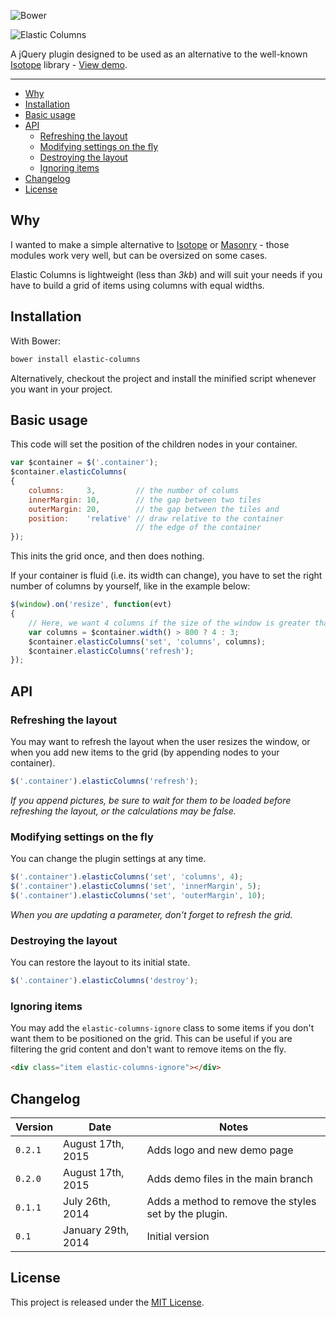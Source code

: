 ![Bower](https://img.shields.io/bower/v/elastic-columns.svg)

![Elastic Columns](logo.png)

A jQuery plugin designed to be used as an alternative to the well-known [Isotope](http://isotope.metafizzy.co) library - [View demo](http://johansatge.github.io/elastic-columns/).

---

* [Why](#why)
* [Installation](#installation)
* [Basic usage](#basic-usage)
* [API](#api)
  * [Refreshing the layout](#refreshing-the-layout)
  * [Modifying settings on the fly](#modifying-settings-on-the-fly)
  * [Destroying the layout](#destroying-the-layout)
  * [Ignoring items](#ignoring-items)
* [Changelog](#changelog)
* [License](#license)

## Why

I wanted to make a simple alternative to [Isotope](http://isotope.metafizzy.co) or [Masonry](http://masonry.desandro.com) - those modules work very well, but can be oversized on some cases.

Elastic Columns is lightweight (less than *3kb*) and will suit your needs if you have to build a grid of items using columns with equal widths.

## Installation

With Bower:

```bash
bower install elastic-columns
```

Alternatively, checkout the project and install the minified script whenever you want in your project.

## Basic usage

This code will set the position of the children nodes in your container.

```javascript
var $container = $('.container');
$container.elasticColumns(
{
    columns:     3,         // the number of colums
    innerMargin: 10,        // the gap between two tiles
    outerMargin: 20,        // the gap between the tiles and
    position:    'relative' // draw relative to the container
                            // the edge of the container
});
```

This inits the grid once, and then does nothing.

If your container is fluid (i.e. its width can change), you have to set the right number of columns by yourself, like in the example below:

```javascript
$(window).on('resize', function(evt)
{
    // Here, we want 4 columns if the size of the window is greater than 800px, 3 columns otherwise
    var columns = $container.width() > 800 ? 4 : 3;
    $container.elasticColumns('set', 'columns', columns);
    $container.elasticColumns('refresh');
});
```

## API

### Refreshing the layout

You may want to refresh the layout when the user resizes the window, or when you add new items to the grid (by appending nodes to your container).

```javascript
$('.container').elasticColumns('refresh');
```

*If you append pictures, be sure to wait for them to be loaded before refreshing the layout, or the calculations may be false.*

### Modifying settings on the fly

You can change the plugin settings at any time.

```javascript
$('.container').elasticColumns('set', 'columns', 4);
$('.container').elasticColumns('set', 'innerMargin', 5);
$('.container').elasticColumns('set', 'outerMargin', 10);
```

*When you are updating a parameter, don't forget to refresh the grid.*

### Destroying the layout

You can restore the layout to its initial state.

```javascript
$('.container').elasticColumns('destroy');
```

### Ignoring items

You may add the `elastic-columns-ignore` class to some items if you don't want them to be positioned on the grid.
This can be useful if you are filtering the grid content and don't want to remove items on the fly.

```html
<div class="item elastic-columns-ignore"></div>
```

## Changelog

| Version | Date | Notes |
| --- | --- | --- |
| `0.2.1` | August 17th, 2015 | Adds logo and new demo page |
| `0.2.0` | August 17th, 2015 | Adds demo files in the main branch |
| `0.1.1` | July 26th, 2014 | Adds a method to remove the styles set by the plugin. |
| `0.1` | January 29th, 2014 | Initial version |

## License

This project is released under the [MIT License](LICENSE).
